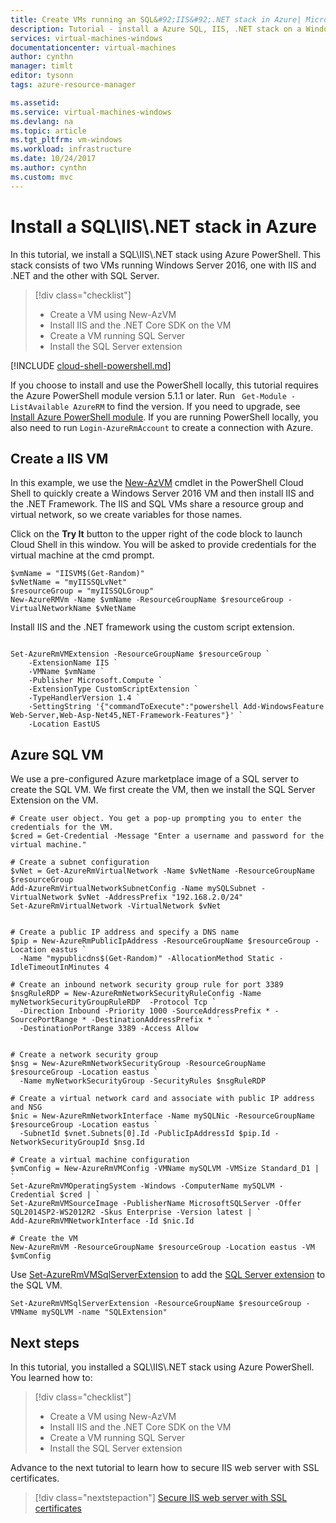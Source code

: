 ```yaml
---
title: Create VMs running an SQL&#92;IIS&#92;.NET stack in Azure| Microsoft Docs
description: Tutorial - install a Azure SQL, IIS, .NET stack on a Windows virtual machines. 
services: virtual-machines-windows
documentationcenter: virtual-machines
author: cynthn
manager: timlt
editor: tysonn
tags: azure-resource-manager

ms.assetid: 
ms.service: virtual-machines-windows
ms.devlang: na
ms.topic: article
ms.tgt_pltfrm: vm-windows
ms.workload: infrastructure
ms.date: 10/24/2017
ms.author: cynthn
ms.custom: mvc
---
```

# Install a SQL&#92;IIS&#92;.NET stack in Azure

In this tutorial, we install a SQL&#92;IIS&#92;.NET stack using Azure PowerShell. This stack consists of two VMs running Windows Server 2016, one with IIS and .NET and the other with SQL Server.

> [!div class="checklist"]
> * Create a VM using New-AzVM
> * Install IIS and the .NET Core SDK on the VM
> * Create a VM running SQL Server
> * Install the SQL Server extension

[!INCLUDE [cloud-shell-powershell.md](../../../includes/cloud-shell-powershell.md)]

If you choose to install and use the PowerShell locally, this tutorial requires the Azure PowerShell module version 5.1.1 or later. Run ` Get-Module -ListAvailable AzureRM` to find the version. If you need to upgrade, see [Install Azure PowerShell module](/powershell/azure/install-azurerm-ps). If you are running PowerShell locally, you also need to run `Login-AzureRmAccount` to create a connection with Azure.

## Create a IIS VM 

In this example, we use the [New-AzVM](https://www.powershellgallery.com/packages/AzureRM.Compute.Experiments) cmdlet in the PowerShell Cloud Shell to quickly create a Windows Server 2016 VM and then install IIS and the .NET Framework. The IIS and SQL VMs share a resource group and virtual network, so we create variables for those names.

Click on the **Try It** button to the upper right of the code block to launch Cloud Shell in this window. You will be asked to provide credentials for the virtual machine at the cmd prompt.

```azurepowershell-interactive
$vmName = "IISVM$(Get-Random)"
$vNetName = "myIISSQLvNet"
$resourceGroup = "myIISSQLGroup"
New-AzureRMVm -Name $vmName -ResourceGroupName $resourceGroup -VirtualNetworkName $vNetName 
```

Install IIS and the .NET framework using the custom script extension.

```azurepowershell-interactive

Set-AzureRmVMExtension -ResourceGroupName $resourceGroup `
    -ExtensionName IIS `
    -VMName $vmName `
    -Publisher Microsoft.Compute `
    -ExtensionType CustomScriptExtension `
    -TypeHandlerVersion 1.4 `
    -SettingString '{"commandToExecute":"powershell Add-WindowsFeature Web-Server,Web-Asp-Net45,NET-Framework-Features"}' `
    -Location EastUS
```

## Azure SQL VM

We use a pre-configured Azure marketplace image of a SQL server to create the SQL VM. We first create the VM, then we install the SQL Server Extension on the VM. 


```azurepowershell-interactive
# Create user object. You get a pop-up prompting you to enter the credentials for the VM.
$cred = Get-Credential -Message "Enter a username and password for the virtual machine."

# Create a subnet configuration
$vNet = Get-AzureRmVirtualNetwork -Name $vNetName -ResourceGroupName $resourceGroup
Add-AzureRmVirtualNetworkSubnetConfig -Name mySQLSubnet -VirtualNetwork $vNet -AddressPrefix "192.168.2.0/24"
Set-AzureRmVirtualNetwork -VirtualNetwork $vNet


# Create a public IP address and specify a DNS name
$pip = New-AzureRmPublicIpAddress -ResourceGroupName $resourceGroup -Location eastus `
  -Name "mypublicdns$(Get-Random)" -AllocationMethod Static -IdleTimeoutInMinutes 4

# Create an inbound network security group rule for port 3389
$nsgRuleRDP = New-AzureRmNetworkSecurityRuleConfig -Name myNetworkSecurityGroupRuleRDP  -Protocol Tcp `
  -Direction Inbound -Priority 1000 -SourceAddressPrefix * -SourcePortRange * -DestinationAddressPrefix * `
  -DestinationPortRange 3389 -Access Allow


# Create a network security group
$nsg = New-AzureRmNetworkSecurityGroup -ResourceGroupName $resourceGroup -Location eastus `
  -Name myNetworkSecurityGroup -SecurityRules $nsgRuleRDP

# Create a virtual network card and associate with public IP address and NSG
$nic = New-AzureRmNetworkInterface -Name mySQLNic -ResourceGroupName $resourceGroup -Location eastus `
  -SubnetId $vnet.Subnets[0].Id -PublicIpAddressId $pip.Id -NetworkSecurityGroupId $nsg.Id

# Create a virtual machine configuration
$vmConfig = New-AzureRmVMConfig -VMName mySQLVM -VMSize Standard_D1 | `
Set-AzureRmVMOperatingSystem -Windows -ComputerName mySQLVM -Credential $cred | `
Set-AzureRmVMSourceImage -PublisherName MicrosoftSQLServer -Offer SQL2014SP2-WS2012R2 -Skus Enterprise -Version latest | `
Add-AzureRmVMNetworkInterface -Id $nic.Id

# Create the VM
New-AzureRmVM -ResourceGroupName $resourceGroup -Location eastus -VM $vmConfig
```

Use [Set-AzureRmVMSqlServerExtension](/powershell/module/azurerm.compute/set-azurermvmsqlserverextension) to add the [SQL Server extension](./sql/virtual-machines-windows-sql-server-agent-extension.md) to the SQL VM.

```azurepowershell-interactive
Set-AzureRmVMSqlServerExtension -ResourceGroupName $resourceGroup -VMName mySQLVM -name "SQLExtension"
```

## Next steps

In this tutorial, you installed a SQL&#92;IIS&#92;.NET stack using Azure PowerShell. You learned how to:

> [!div class="checklist"]
> * Create a VM using New-AzVM
> * Install IIS and the .NET Core SDK on the VM
> * Create a VM running SQL Server
> * Install the SQL Server extension

Advance to the next tutorial to learn how to secure IIS web server with SSL certificates.

> [!div class="nextstepaction"]
> [Secure IIS web server with SSL certificates](tutorial-secure-web-server.md)

